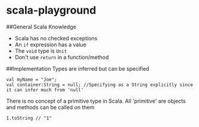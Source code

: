 # scala-playground
##General Scala Knowledge
- Scala has no checked exceptions
- An ```if``` expression has a value
- The ```void``` type is ```Unit```
- Don't use ```return``` in a function/method

##Implementation
Types are inferred but can be specified
```
val myName = "Joe";
val container:String = null; //Specifying as a String explicitly since it can infer much from 'null'
```
There is no concept of a primitive type in Scala. All 'primitive' are objects and methods can be called on them
```
1.toString // "1"
```
